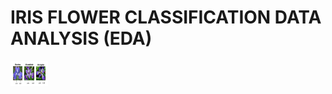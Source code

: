 # IRIS FLOWER CLASSIFICATION DATA ANALYSIS (EDA)

<p align="left">
  <img width="60" height="40" src="iris image/iris flower.png">
</p>
